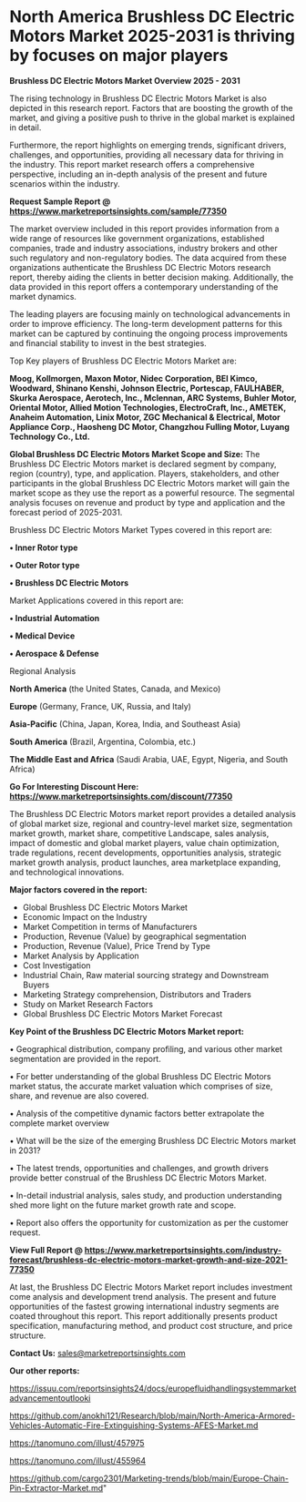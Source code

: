 # North America Brushless DC Electric Motors Market 2025-2031 is thriving by focuses on major players

<Strong> Brushless DC Electric Motors Market Overview 2025 - 2031</strong>

The rising technology in Brushless DC Electric Motors Market is also depicted in this research report. Factors that are boosting the growth of the market, and giving a positive push to thrive in the global market is explained in detail.

Furthermore, the report highlights on emerging trends, significant drivers, challenges, and opportunities, providing all necessary data for thriving in the industry. This report market research offers a comprehensive perspective, including an in-depth analysis of the present and future scenarios within the industry.

<strong>Request Sample Report @ <a href=https://www.marketreportsinsights.com/sample/77350>https://www.marketreportsinsights.com/sample/77350</a></strong>

The market overview included in this report provides information from a wide range of resources like government organizations, established companies, trade and industry associations, industry brokers and other such regulatory and non-regulatory bodies. The data acquired from these organizations authenticate the Brushless DC Electric Motors research report, thereby aiding the clients in better decision making. Additionally, the data provided in this report offers a contemporary understanding of the market dynamics.

The leading players are focusing mainly on technological advancements in order to improve efficiency. The long-term development patterns for this market can be captured by continuing the ongoing process improvements and financial stability to invest in the best strategies.

Top Key players of Brushless DC Electric Motors Market are:

<strong>Moog, Kollmorgen, Maxon Motor, Nidec Corporation, BEI Kimco, Woodward, Shinano Kenshi, Johnson Electric, Portescap, FAULHABER, Skurka Aerospace, Aerotech, Inc., Mclennan, ARC Systems, Buhler Motor, Oriental Motor, Allied Motion Technologies, ElectroCraft, Inc., AMETEK, Anaheim Automation, Linix Motor, ZGC Mechanical & Electrical, Motor Appliance Corp., Haosheng DC Motor, Changzhou Fulling Motor, Luyang Technology Co., Ltd.</strong>

<strong><b>Global Brushless DC Electric Motors Market Scope and Size:</b></strong>
The Brushless DC Electric Motors market is declared segment by company, region (country), type, and application. Players, stakeholders, and other participants in the global Brushless DC Electric Motors market will gain the market scope as they use the report as a powerful resource. The segmental analysis focuses on revenue and product by type and application and the forecast period of 2025-2031.

Brushless DC Electric Motors Market Types covered in this report are:

<strong>• Inner Rotor type

• Outer Rotor type

• Brushless DC Electric Motors</strong>

Market Applications covered in this report are:

<strong>• Industrial Automation

• Medical Device

• Aerospace & Defense</strong> 

Regional Analysis

<strong>North America</strong> (the United States, Canada, and Mexico)

<strong>Europe</strong> (Germany, France, UK, Russia, and Italy)

<strong>Asia-Pacific</strong> (China, Japan, Korea, India, and Southeast Asia)

<strong>South America</strong> (Brazil, Argentina, Colombia, etc.)

<strong>The Middle East and Africa</strong> (Saudi Arabia, UAE, Egypt, Nigeria, and South Africa)

<strong>Go For Interesting Discount Here: <a href=https://www.marketreportsinsights.com/discount/77350>https://www.marketreportsinsights.com/discount/77350</a></strong>

The Brushless DC Electric Motors market report provides a detailed analysis of global market size, regional and country-level market size, segmentation market growth, market share, competitive Landscape, sales analysis, impact of domestic and global market players, value chain optimization, trade regulations, recent developments, opportunities analysis, strategic market growth analysis, product launches, area marketplace expanding, and technological innovations.

<strong><b>Major factors covered in the report:</b></strong>
<ul>
  <li>Global Brushless DC Electric Motors Market </li>
  <li>Economic Impact on the Industry</li>
  <li>Market Competition in terms of Manufacturers</li>
  <li>Production, Revenue (Value) by geographical segmentation</li>
  <li>Production, Revenue (Value), Price Trend by Type</li>
  <li>Market Analysis by Application</li>
  <li>Cost Investigation</li>
  <li>Industrial Chain, Raw material sourcing strategy and Downstream Buyers</li>
  <li>Marketing Strategy comprehension, Distributors and Traders</li>
  <li>Study on Market Research Factors</li>
  <li>Global Brushless DC Electric Motors Market Forecast</li>
</ul>

<strong><b>Key Point of the Brushless DC Electric Motors Market report:</b></strong>

• Geographical distribution, company profiling, and various other market segmentation are provided in the report.

• For better understanding of the global Brushless DC Electric Motors market status, the accurate market valuation which comprises of size, share, and revenue are also covered.

• Analysis of the competitive dynamic factors better extrapolate the complete market overview

• What will be the size of the emerging Brushless DC Electric Motors market in 2031?

• The latest trends, opportunities and challenges, and growth drivers provide better construal of the Brushless DC Electric Motors Market.

• In-detail industrial analysis, sales study, and production understanding shed more light on the future market growth rate and scope.

• Report also offers the opportunity for customization as per the customer request.

<strong><b>View Full Report @ <a href=https://www.marketreportsinsights.com/industry-forecast/brushless-dc-electric-motors-market-growth-and-size-2021-77350>https://www.marketreportsinsights.com/industry-forecast/brushless-dc-electric-motors-market-growth-and-size-2021-77350</a></b></strong>


At last, the Brushless DC Electric Motors Market report includes investment come analysis and development trend analysis. The present and future opportunities of the fastest growing international industry segments are coated throughout this report. This report additionally presents product specification, manufacturing method, and product cost structure, and price structure.

<strong>Contact Us:</strong>
sales@marketreportsinsights.com

<strong>Our other reports:</strong>

<a href=https://issuu.com/reportsinsights24/docs/europefluidhandlingsystemmarketadvancementoutlooki>https://issuu.com/reportsinsights24/docs/europefluidhandlingsystemmarketadvancementoutlooki</a>

<a href=https://github.com/anokhi121/Research/blob/main/North-America-Armored-Vehicles-Automatic-Fire-Extinguishing-Systems-AFES-Market.md>https://github.com/anokhi121/Research/blob/main/North-America-Armored-Vehicles-Automatic-Fire-Extinguishing-Systems-AFES-Market.md</a>

<a href=https://tanomuno.com/illust/457975>https://tanomuno.com/illust/457975</a>

<a href=https://tanomuno.com/illust/455964>https://tanomuno.com/illust/455964</a>

<a href=https://github.com/cargo2301/Marketing-trends/blob/main/Europe-Chain-Pin-Extractor-Market.md>https://github.com/cargo2301/Marketing-trends/blob/main/Europe-Chain-Pin-Extractor-Market.md</a>"

